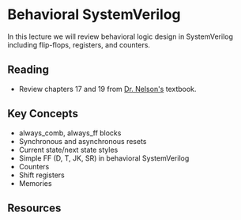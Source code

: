 # Behavioral SystemVerilog

In this lecture we will review behavioral logic design in SystemVerilog including flip-flops, registers, and counters.

## Reading

* Review chapters 17 and 19 from [Dr. Nelson's](https://www.amazon.com/Designing-Digital-Systems-SystemVerilog-v2-1-ebook/dp/B091BBVG4C/ref=sr_1_1?crid=3TUDSUSI1BURK&keywords=Designing+Digital+Systems+With+SystemVerilog+%28v2.1%29&qid=1662573889&s=digital-text&sprefix=designing+digital+systems+with+systemverilog+v2.1+%2Cdigital-text%2C89&sr=1-1) textbook.

## Key Concepts

* always_comb, always_ff blocks
* Synchronous and asynchronous resets
* Current state/next state styles
* Simple FF (D, T, JK, SR) in behavioral SystemVerilog
* Counters
* Shift registers
* Memories

## Resources


